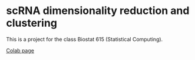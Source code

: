 # scRNA dimensionality reduction and clustering

This is a project for the class Biostat 615 (Statistical Computing).


[Colab page](https://colab.research.google.com/drive/1B7R8pFiWbro3YiGQASe1TR8jkKVuXGa1#scrollTo=eWwnZKsKdATZ)
